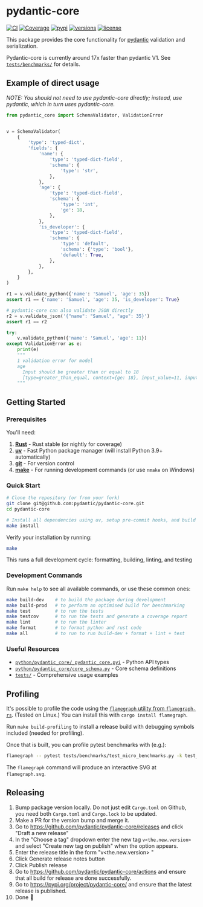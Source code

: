 <!-- markdownlint-disable no-bare-urls -->

# pydantic-core

[![CI](https://github.com/pydantic/pydantic-core/workflows/ci/badge.svg?event=push)](https://github.com/pydantic/pydantic-core/actions?query=event%3Apush+branch%3Amain+workflow%3Aci)
[![Coverage](https://codecov.io/gh/pydantic/pydantic-core/branch/main/graph/badge.svg)](https://codecov.io/gh/pydantic/pydantic-core)
[![pypi](https://img.shields.io/pypi/v/pydantic-core.svg)](https://pypi.python.org/pypi/pydantic-core)
[![versions](https://img.shields.io/pypi/pyversions/pydantic-core.svg)](https://github.com/pydantic/pydantic-core)
[![license](https://img.shields.io/github/license/pydantic/pydantic-core.svg)](https://github.com/pydantic/pydantic-core/blob/main/LICENSE)

This package provides the core functionality for [pydantic](https://docs.pydantic.dev) validation and serialization.

Pydantic-core is currently around 17x faster than pydantic V1.
See [`tests/benchmarks/`](./tests/benchmarks/) for details.

## Example of direct usage

*NOTE: You should not need to use pydantic-core directly; instead, use pydantic, which in turn uses pydantic-core.*

```py
from pydantic_core import SchemaValidator, ValidationError


v = SchemaValidator(
    {
        'type': 'typed-dict',
        'fields': {
            'name': {
                'type': 'typed-dict-field',
                'schema': {
                    'type': 'str',
                },
            },
            'age': {
                'type': 'typed-dict-field',
                'schema': {
                    'type': 'int',
                    'ge': 18,
                },
            },
            'is_developer': {
                'type': 'typed-dict-field',
                'schema': {
                    'type': 'default',
                    'schema': {'type': 'bool'},
                    'default': True,
                },
            },
        },
    }
)

r1 = v.validate_python({'name': 'Samuel', 'age': 35})
assert r1 == {'name': 'Samuel', 'age': 35, 'is_developer': True}

# pydantic-core can also validate JSON directly
r2 = v.validate_json('{"name": "Samuel", "age": 35}')
assert r1 == r2

try:
    v.validate_python({'name': 'Samuel', 'age': 11})
except ValidationError as e:
    print(e)
    """
    1 validation error for model
    age
      Input should be greater than or equal to 18
      [type=greater_than_equal, context={ge: 18}, input_value=11, input_type=int]
    """
```

## Getting Started

### Prerequisites

You'll need:

1. **[Rust](https://rustup.rs/)** - Rust stable (or nightly for coverage)
2. **[uv](https://docs.astral.sh/uv/getting-started/installation/)** - Fast Python package manager (will install Python 3.9+ automatically)
3. **[git](https://git-scm.com/)** - For version control
4. **[make](https://www.gnu.org/software/make/)** - For running development commands (or use `nmake` on Windows)

### Quick Start

```bash
# Clone the repository (or from your fork)
git clone git@github.com:pydantic/pydantic-core.git
cd pydantic-core

# Install all dependencies using uv, setup pre-commit hooks, and build the development version
make install
```

Verify your installation by running:

```bash
make
```

This runs a full development cycle: formatting, building, linting, and testing

### Development Commands

Run `make help` to see all available commands, or use these common ones:

```bash
make build-dev    # to build the package during development
make build-prod   # to perform an optimised build for benchmarking
make test         # to run the tests
make testcov      # to run the tests and generate a coverage report
make lint         # to run the linter
make format       # to format python and rust code
make all          # to run to run build-dev + format + lint + test
```

### Useful Resources

* [`python/pydantic_core/_pydantic_core.pyi`](./python/pydantic_core/_pydantic_core.pyi) - Python API types
* [`python/pydantic_core/core_schema.py`](./python/pydantic_core/core_schema.py) - Core schema definitions
* [`tests/`](./tests) - Comprehensive usage examples

## Profiling

It's possible to profile the code using the [`flamegraph` utility from `flamegraph-rs`](https://github.com/flamegraph-rs/flamegraph). (Tested on Linux.) You can install this with `cargo install flamegraph`.

Run `make build-profiling` to install a release build with debugging symbols included (needed for profiling).

Once that is built, you can profile pytest benchmarks with (e.g.):

```bash
flamegraph -- pytest tests/benchmarks/test_micro_benchmarks.py -k test_list_of_ints_core_py --benchmark-enable
```

The `flamegraph` command will produce an interactive SVG at `flamegraph.svg`.

## Releasing

1. Bump package version locally. Do not just edit `Cargo.toml` on Github, you need both `Cargo.toml` and `Cargo.lock` to be updated.
2. Make a PR for the version bump and merge it.
3. Go to https://github.com/pydantic/pydantic-core/releases and click "Draft a new release"
4. In the "Choose a tag" dropdown enter the new tag `v<the.new.version>` and select "Create new tag on publish" when the option appears.
5. Enter the release title in the form "v<the.new.version> <YYYY-MM-DD>"
6. Click Generate release notes button
7. Click Publish release
8. Go to https://github.com/pydantic/pydantic-core/actions and ensure that all build for release are done successfully.
9. Go to https://pypi.org/project/pydantic-core/ and ensure that the latest release is published.
10. Done 🎉

